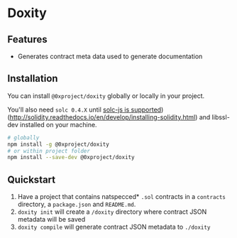 # Doxity

## Features

* Generates contract meta data used to generate documentation


## Installation

You can install `@0xproject/doxity` globally or locally in your project.

You'll also need `solc 0.4.X` until [solc-js is supported](https://github.com/ethereum/solc-js/issues/70)) (http://solidity.readthedocs.io/en/develop/installing-solidity.html) and libssl-dev installed on your machine.

```bash
# globally
npm install -g @0xproject/doxity
# or within project folder
npm install --save-dev @0xproject/doxity
```

## Quickstart

1. Have a project that contains natspecced* `.sol` contracts in a `contracts` directory, a `package.json` and `README.md`.
1. `doxity init` will create a `/doxity` directory where contract JSON metadata will be saved
1. `doxity compile` will generate contract JSON metadata to `./doxity`

